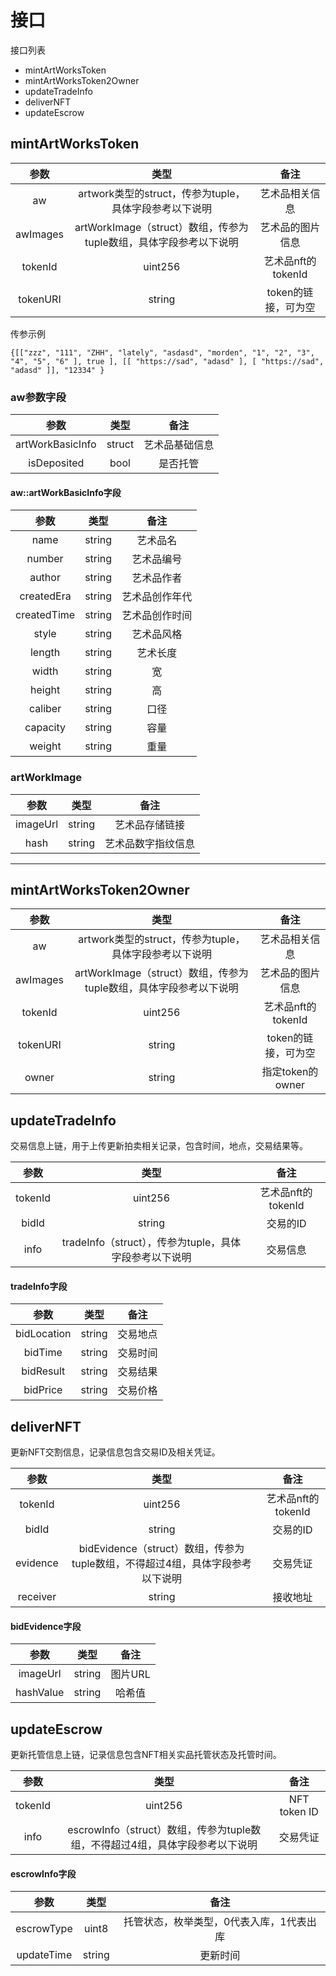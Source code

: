 # 接口
接口列表
* mintArtWorksToken
* mintArtWorksToken2Owner
* updateTradeInfo
* deliverNFT
* updateEscrow

## mintArtWorksToken
|参数|类型|备注|
|:---:|:---:|:---:|
|aw|artwork类型的struct，传参为tuple，具体字段参考以下说明|艺术品相关信息|
|awImages|artWorkImage（struct）数组，传参为tuple数组，具体字段参考以下说明|艺术品的图片信息|
|tokenId|uint256|艺术品nft的tokenId|
|tokenURI|string|token的链接，可为空|

传参示例
```
{[["zzz", "111", "ZHH", "lately", "asdasd", "morden", "1", "2", "3", "4", "5", "6" ], true ], [[ "https://sad", "adasd" ], [ "https://sad", "adasd" ]], "12334" } 
```

### aw参数字段
|参数|类型|备注|
|:---:|:---:|:---:|
|artWorkBasicInfo|struct|艺术品基础信息|
|isDeposited|bool|是否托管|

#### aw::artWorkBasicInfo字段
|参数|类型|备注|
|:---:|:---:|:---:|
|name|string|艺术品名|
|number|string|艺术品编号|
|author|string|艺术品作者|
|createdEra|string|艺术品创作年代|
|createdTime|string|艺术品创作时间|
|style|string|艺术品风格|
|length|string|艺术长度|
|width|string|宽|
|height|string|高|
|caliber|string|口径|
|capacity|string|容量|
|weight|string|重量|


### artWorkImage
|参数|类型|备注|
|:---:|:---:|:---:|
|imageUrl|string|艺术品存储链接|
|hash|string|艺术品数字指纹信息|

---

## mintArtWorksToken2Owner
|参数|类型|备注|
|:---:|:---:|:---:|
|aw|artwork类型的struct，传参为tuple，具体字段参考以下说明|艺术品相关信息|
|awImages|artWorkImage（struct）数组，传参为tuple数组，具体字段参考以下说明|艺术品的图片信息|
|tokenId|uint256|艺术品nft的tokenId|
|tokenURI|string|token的链接，可为空|
|owner|string|指定token的owner|


## updateTradeInfo    

交易信息上链，用于上传更新拍卖相关记录，包含时间，地点，交易结果等。

|参数|类型|备注|
|:---:|:---:|:---:|
|tokenId|uint256|艺术品nft的tokenId|
|bidId|string|交易的ID|
|info|tradeInfo（struct），传参为tuple，具体字段参考以下说明|交易信息|

#### tradeInfo字段
|参数|类型|备注|
|:---:|:---:|:---:|
|bidLocation|string|交易地点|
|bidTime|string|交易时间|
|bidResult|string|交易结果|
|bidPrice|string|交易价格|


## deliverNFT

更新NFT交割信息，记录信息包含交易ID及相关凭证。

|参数|类型|备注|
|:---:|:---:|:---:|
|tokenId|uint256|艺术品nft的tokenId|
|bidId|string|交易的ID|
|evidence|bidEvidence（struct）数组，传参为tuple数组，不得超过4组，具体字段参考以下说明|交易凭证|
|receiver|string|接收地址|

#### bidEvidence字段
|参数|类型|备注|
|:---:|:---:|:---:|
|imageUrl|string|图片URL|
|hashValue|string|哈希值|



## updateEscrow    

更新托管信息上链，记录信息包含NFT相关实品托管状态及托管时间。

|参数|类型|备注|
|:---:|:---:|:---:|
|tokenId|uint256|NFT token ID|
|info|escrowInfo（struct）数组，传参为tuple数组，不得超过4组，具体字段参考以下说明|交易凭证|

#### escrowInfo字段
|参数|类型|备注|
|:---:|:---:|:---:|
|escrowType|uint8|托管状态，枚举类型，0代表入库，1代表出库|
|updateTime|string|更新时间|


